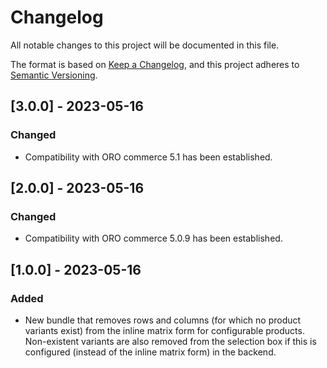 # Changelog

All notable changes to this project will be documented in this file.

The format is based on [Keep a Changelog](https://keepachangelog.com/en/1.0.0/),
and this project adheres to [Semantic Versioning](https://semver.org/spec/v2.0.0.html).


## [3.0.0] - 2023-05-16

### Changed

- Compatibility with ORO commerce 5.1 has been established.


## [2.0.0] - 2023-05-16

### Changed
 
- Compatibility with ORO commerce 5.0.9 has been established.


## [1.0.0] - 2023-05-16

### Added

- New bundle that removes rows and columns (for which no product variants exist) from
  the inline matrix form for configurable products.
  Non-existent variants are also removed from the selection box if this is configured
  (instead of the inline matrix form) in the backend.
